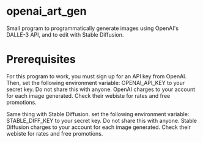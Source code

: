 # openai_art_gen
Small program to programmatically generate images using OpenAI's DALLE-3 API, and to edit with Stable Diffusion.

# Prerequisites
For this program to work, you must sign up for an API key from OpenAI.
Then, set the following environment variable:
OPENAI_API_KEY
to your secret key. Do not share this with anyone.
OpenAI charges to your account for each image generated. Check their webiste for rates and free promotions.

Same thing with Stable Diffusion.
set the following environment variable:
STABLE_DIFF_KEY
to your secret key. Do not share this with anyone.
Stable Diffusion charges to your account for each image generated. Check their webiste for rates and free promotions.
